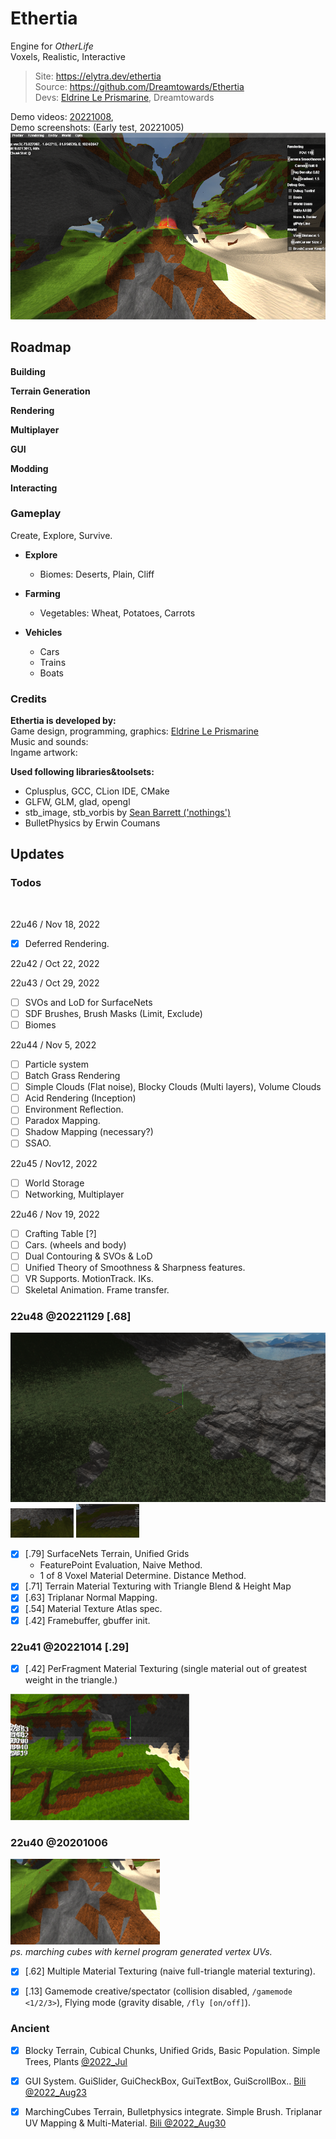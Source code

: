 # Ethertia

Engine for _OtherLife_  
Voxels, Realistic, Interactive

[comment]: <> (Minecraft<sup>Freedom</sup> + GTAV<sup>Detail</sup> + VRChat<sup>Interaction</sup>)

> Site: https://elytra.dev/ethertia  
> Source: https://github.com/Dreamtowards/Ethertia <!--`src/ethertia/client/Ethertia.h`-->    
> Devs: [Eldrine Le Prismarine](https://elytra.dev/~pris), Dreamtowards


Demo videos:
[20221008](),  
Demo screenshots: (Early test, 20221005)
![snap1](src/assets/elytra/site/eth/res/demo-s1.png)


## Roadmap

**Building**

**Terrain Generation**

**Rendering**

**Multiplayer**

**GUI**

**Modding**

**Interacting**

### Gameplay

Create, Explore, Survive.

- **Explore**
  - Biomes: Deserts, Plain, Cliff
  
- **Farming**
  - Vegetables: Wheat, Potatoes, Carrots
  
- **Vehicles**
  - Cars
  - Trains
  - Boats


### Credits

__Ethertia is developed by:__  
Game design, programming, graphics: [Eldrine Le Prismarine]()  
Music and sounds:  
Ingame artwork: 

__Used following libraries&toolsets:__  
- Cplusplus, GCC, CLion IDE, CMake
- GLFW, GLM, glad, opengl
- stb_image, stb_vorbis by [Sean Barrett ('nothings')](http://nothings.org)
- BulletPhysics by Erwin Coumans



## Updates

### Todos

<br>

22u46 / Nov 18, 2022

- [x] Deferred Rendering.



22u42 / Oct 22, 2022

22u43 / Oct 29, 2022

- [ ] SVOs and LoD for SurfaceNets
- [ ] SDF Brushes, Brush Masks (Limit, Exclude)
- [ ] Biomes

22u44 / Nov 5, 2022

- [ ] Particle system
- [ ] Batch Grass Rendering
- [ ] Simple Clouds (Flat noise), Blocky Clouds (Multi layers), Volume Clouds
- [ ] Acid Rendering (Inception)
- [ ] Environment Reflection.
- [ ] Paradox Mapping.
- [ ] Shadow Mapping (necessary?)
- [ ] SSAO.

22u45 / Nov12, 2022

- [ ] World Storage
- [ ] Networking, Multiplayer

22u46 / Nov 19, 2022

- [ ] Crafting Table [?]
- [ ] Cars. (wheels and body)
- [ ] Dual Contouring & SVOs & LoD
- [ ] Unified Theory of Smoothness & Sharpness features.
- [ ] VR Supports. MotionTrack. IKs.
- [ ] Skeletal Animation. Frame transfer.

### 22u48 @20221129 [.68]

![note](saves/_figures/fig-221129-p2.png)
<img src="saves/_figures/fig-221129-p3.png" style="width: 20%">
<img src="saves/_figures/fig-221129-sn-mtl.png" style="width: 20%">

- [x] [.79] SurfaceNets Terrain, Unified Grids
  - FeaturePoint Evaluation, Naive Method.
  - 1 of 8 Voxel Material Determine. Distance Method.
- [x] [.71] Terrain Material Texturing with Triangle Blend & Height Map
- [x] [.63] Triplanar Normal Mapping.
- [x] [.54] Material Texture Atlas spec.
- [x] [.42] Framebuffer, gbuffer init.

### 22u41 @20221014 [.29]

- [x] [.42] PerFragment Material Texturing (single material out of greatest weight in the triangle.)

![note](saves/_figures/fig-221014-mtltex-maxweight.png)  

### 22u40 @20201006

![note](saves/_figures/fig-221006-mtltex-fulltriangle.png)  
_ps. marching cubes with kernel program generated vertex UVs._

- [x] [.62] Multiple Material Texturing (naive full-triangle material texturing).  
- [x] [.13] Gamemode creative/spectator (collision disabled, `/gamemode <1/2/3>`), Flying mode (gravity disable, `/fly [on/off]`).



### Ancient

- [x] Blocky Terrain, Cubical Chunks, Unified Grids, Basic Population. Simple Trees, Plants [@2022_Jul](https://www.youtube.com/watch?v=xDwgZkYrPm8&t=14s)
- [x] GUI System. GuiSlider, GuiCheckBox, GuiTextBox, GuiScrollBox.. [Bili @2022_Aug23](https://www.bilibili.com/video/BV1yU4y1k7EU)
- [x] MarchingCubes Terrain, Bulletphysics integrate. Simple Brush. Triplanar UV Mapping & Multi-Material. [Bili @2022_Aug30](https://www.bilibili.com/video/BV1JB4y1G7np)



### 

<!--

[Tutorial, Discussion, Questions; Multiplayer, Mods, Redstone]
Topic (Mods, Survival, Dev) / Type (Tutorial, Discussions, Questions)



Forum
- _Comprehensive Discussion_
  - Official News
  - Gameplay Discussions
  - Development Discussions
    - Software & Tools
  - Conferences
- Maps
- Mods
  - Resourcepacks
  - Shaderpacks
- Servers
- Avatars
- Modpacks


1. Normal Smooth at ChunkBoundary
1. Water
1. Cloud

-->